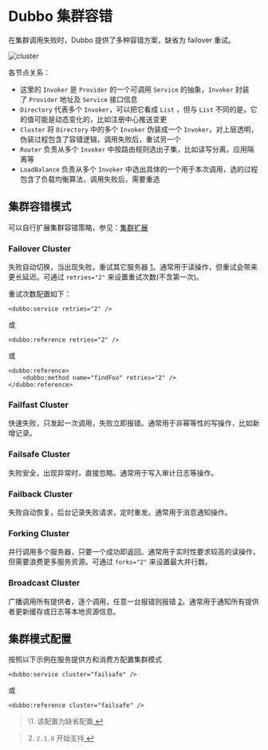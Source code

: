 # Dubbo 集群容错

在集群调用失败时，Dubbo 提供了多种容错方案，缺省为 failover 重试。

![cluster](http://dubbo.io/books/dubbo-user-book/sources/images/cluster.jpg)

各节点关系：

- 这里的 `Invoker` 是 `Provider` 的一个可调用 `Service` 的抽象，`Invoker` 封装了 `Provider` 地址及 `Service` 接口信息
- `Directory` 代表多个 `Invoker`，可以把它看成 `List` ，但与 `List` 不同的是，它的值可能是动态变化的，比如注册中心推送变更
- `Cluster` 将 `Directory` 中的多个 `Invoker` 伪装成一个 `Invoker`，对上层透明，伪装过程包含了容错逻辑，调用失败后，重试另一个
- `Router` 负责从多个 `Invoker` 中按路由规则选出子集，比如读写分离，应用隔离等
- `LoadBalance` 负责从多个 `Invoker` 中选出具体的一个用于本次调用，选的过程包含了负载均衡算法，调用失败后，需要重选

## 集群容错模式

可以自行扩展集群容错策略，参见：[集群扩展](https://dubbo.gitbooks.io/dubbo-dev-book/impls/cluster.html)

### Failover Cluster

失败自动切换，当出现失败，重试其它服务器 [1](http://dubbo.io/books/dubbo-user-book/demos/fault-tolerent-strategy.html#fn_1)。通常用于读操作，但重试会带来更长延迟。可通过 `retries="2"` 来设置重试次数(不含第一次)。

重试次数配置如下：

```
<dubbo:service retries="2" />

```

或

```
<dubbo:reference retries="2" />

```

或

```
<dubbo:reference>
    <dubbo:method name="findFoo" retries="2" />
</dubbo:reference>

```

### Failfast Cluster

快速失败，只发起一次调用，失败立即报错。通常用于非幂等性的写操作，比如新增记录。

### Failsafe Cluster

失败安全，出现异常时，直接忽略。通常用于写入审计日志等操作。

### Failback Cluster

失败自动恢复，后台记录失败请求，定时重发。通常用于消息通知操作。

### Forking Cluster

并行调用多个服务器，只要一个成功即返回。通常用于实时性要求较高的读操作，但需要浪费更多服务资源。可通过 `forks="2"` 来设置最大并行数。

### Broadcast Cluster

广播调用所有提供者，逐个调用，任意一台报错则报错 [2](http://dubbo.io/books/dubbo-user-book/demos/fault-tolerent-strategy.html#fn_2)。通常用于通知所有提供者更新缓存或日志等本地资源信息。

## 集群模式配置

按照以下示例在服务提供方和消费方配置集群模式

```
<dubbo:service cluster="failsafe" />

```

或

```
<dubbo:reference cluster="failsafe" />

```

> \1. 该配置为缺省配置[ ↩](http://dubbo.io/books/dubbo-user-book/demos/fault-tolerent-strategy.html#reffn_1)


> 2. `2.1.0` 开始支持[ ↩](http://dubbo.io/books/dubbo-user-book/demos/fault-tolerent-strategy.html#reffn_2)

